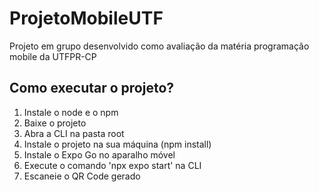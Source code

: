 # ProjetoMobileUTF
Projeto em grupo desenvolvido como avaliação da matéria programação mobile da UTFPR-CP

## Como executar o projeto?
1. Instale o node e o npm
2. Baixe o projeto
3. Abra a CLI na pasta root
4. Instale o projeto na sua máquina (npm install)
5. Instale o Expo Go no aparalho móvel
6. Execute o comando 'npx expo start' na CLI
7. Escaneie o QR Code gerado
